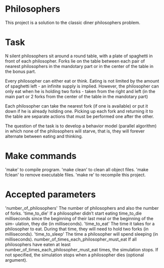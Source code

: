 # Philosophers
This project is a solution to the classic diner philosophers problem.
# Task
N silent philosophers sit around a round table, with a plate of spaghetti in front of each philosopher. Forks lie on the table between each pair of nearest philosophers in the mandotary part or in the center of the table in the bonus part.

Every philosopher can either eat or think. Eating is not limited by the amount of spaghetti left - an infinite supply is implied. However, the philosopher can only eat when he is holding two forks - taken from the right and left (in the main part or 2 forks from the center of the table in the mandotary part)

Each philosopher can take the nearest fork (if one is available) or put it down if he is already holding one. Picking up each fork and returning it to the table are separate actions that must be performed one after the other.

The question of the task is to develop a behavior model (parallel algorithm) in which none of the philosophers will starve, that is, they will forever alternate between eating and thinking.

# Make commands
'make' to compile program.
'make clean' to clean all object files.
'make fclean' to remove executable files.
'make re' to recompile this project.

# Accepted parameters
'number_of_philosophers' The number of philosophers and also the number of forks.
'time_to_die' If a philosopher didn’t start eating time_to_die milliseconds since the beginning of their last meal or the beginning of the sim- ulation, they die (in milliseconds).
'time_to_eat' The time it takes for a philosopher to eat. During that time, they will need to hold two forks (in milliseconds).
'time_to_sleep' The time a philosopher will spend sleeping (in milliseconds).
number_of_times_each_philosopher_must_eat If all philosophers have eaten at least number_of_times_each_philosopher_must_eat times, the simulation stops. If not specified, the simulation stops when a philosopher dies (optional argument).
